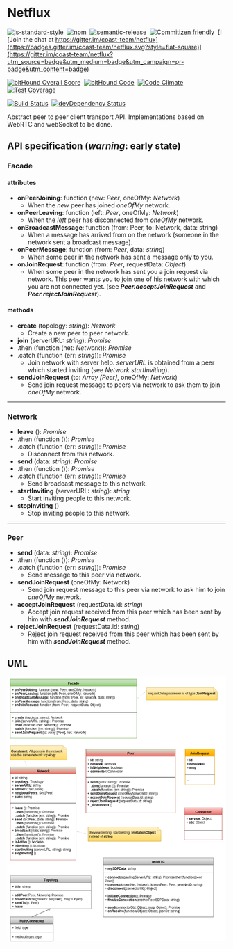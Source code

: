 # Netflux

[![js-standard-style](https://cdn.rawgit.com/feross/standard/master/badge.svg)](https://github.com/feross/standard)&nbsp;
[![npm](https://img.shields.io/npm/v/netflux.svg?style=flat-square)](https://www.npmjs.com/package/netflux)&nbsp;
[![semantic-release](https://img.shields.io/badge/%20%20%F0%9F%93%A6%F0%9F%9A%80-semantic--release-e10079.svg?style=flat-square)](https://github.com/semantic-release/semantic-release)&nbsp;
[![Commitizen friendly](https://img.shields.io/badge/commitizen-friendly-brightgreen.svg?style=flat-square)](http://commitizen.github.io/cz-cli/)&nbsp;
[![Join the chat at https://gitter.im/coast-team/netflux](https://badges.gitter.im/coast-team/netflux.svg?style=flat-square)](https://gitter.im/coast-team/netflux?utm_source=badge&utm_medium=badge&utm_campaign=pr-badge&utm_content=badge)

[![bitHound Overall Score](https://www.bithound.io/github/coast-team/netflux/badges/score.svg)](https://www.bithound.io/github/coast-team/netflux)&nbsp;
[![bitHound Code](https://www.bithound.io/github/coast-team/netflux/badges/code.svg)](https://www.bithound.io/github/coast-team/netflux)&nbsp;
[![Code Climate](https://codeclimate.com/github/coast-team/netflux/badges/gpa.svg)](https://codeclimate.com/github/coast-team/netflux)&nbsp;
[![Test Coverage](https://codeclimate.com/github/coast-team/netflux/badges/coverage.svg)](https://codeclimate.com/github/coast-team/netflux/coverage)

[![Build Status](https://travis-ci.org/coast-team/netflux.svg?branch=master)](https://travis-ci.org/coast-team/netflux)&nbsp;
[![devDependency Status](https://david-dm.org/coast-team/netflux/dev-status.svg)](https://david-dm.org/coast-team/netflux#info=devDependencies)&nbsp;

Abstract peer to peer client transport API. Implementations based on WebRTC and webSocket to be done.

## API specification (*warning*: early state)

### Facade

#### attributes

- **onPeerJoining**: function (new: *Peer*, oneOfMy: *Network*)
  * When the *new* peer has joined *oneOfMy* network.
- **onPeerLeaving**: function (left: *Peer*, oneOfMy: *Network*)
  * When the *left* peer has disconnected from *oneOfMy* network.
- **onBroadcastMessage**: function (from: Peer, to: Network, data: string)
  * When a message has arrived from on the network (someone in the network sent a broadcast message).
- **onPeerMessage**: function (from: *Peer*, data: *string*)
  * When some peer in the network has sent a message only to you.
- **onJoinRequest**: function (from: *Peer*,  requestData: *Object*)
  * When some peer in the network has sent you a join request via network. This peer wants you to join one of his network with which you are not connected yet. (see ***Peer.acceptJoinRequest*** and ***Peer.rejectJoinRequest***).

#### methods

- **create** (topology: *string*): *Network*
  * Create a new peer to peer network.
- **join** (serverURL: *string*): *Promise*
- .then (function (net: *Network*)): *Promise*
- .catch (function (err: *string*)): *Promise*
  * Join network with server help. *serverURL* is obtained from a peer which started inviting (see *Network.startInviting*).
- **sendJoinRequest** (to: *Array [Peer]*, oneOfMy: *Network*)
  * Send join request message to peers via network to ask them to join *oneOfMy* network.

___
### Network

- **leave** (): *Promise*
- .then (function ()): *Promise*
- .catch (function (err: *string*)): *Promise*
  * Disconnect from this network.
- **send** (data: *string*): *Promise*
- .then (function ()): *Promise*
- .catch (function (err: *string*)): *Promise*
  * Send broadcast message to this network.
- **startInviting** (serverURL: *string*): *string*
  * Start inviting people to this network.
- **stopInviting** ()
  * Stop inviting people to this network.

___
### Peer

- **send** (data: *string*): *Promise*
- .then (function ()): *Promise*  
- .catch (function (err: *string*)): *Promise*
  * Send message to this peer via network.
- **sendJoinRequest** (oneOfMy: Network)
  * Send join request message to this peer via network to ask him to join *oneOfMy* network.
- **acceptJoinRequest** (requestData.id: *string*)
  * Accept join request received from this peer which has been sent by him with ***sendJoinRequest*** method.
- **rejectJoinRequest** (requestData.id: *string*)
  * Reject join request received from this peer which has been sent by him with ***sendJoinRequest*** method.

## UML
![Netflux UML class diagram](doc/UML.png)
